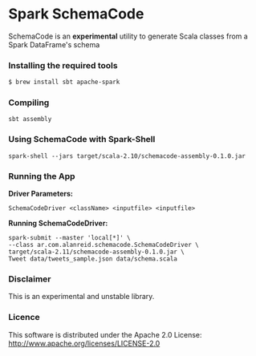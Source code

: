 # Spark SchemaCode
SchemaCode is an **experimental** utility to generate Scala classes from a Spark DataFrame's schema

### Installing the required tools
```bash
$ brew install sbt apache-spark
```

### Compiling
```sbt assembly```

### Using SchemaCode with Spark-Shell
```
spark-shell --jars target/scala-2.10/schemacode-assembly-0.1.0.jar
```

### Running the App
**Driver Parameters:**
```
SchemaCodeDriver <className> <inputfile> <inputfile>
```

**Running SchemaCodeDriver:**
```
spark-submit --master 'local[*]' \
--class ar.com.alanreid.schemacode.SchemaCodeDriver \
target/scala-2.11/schemacode-assembly-0.1.0.jar \
Tweet data/tweets_sample.json data/schema.scala
```

### Disclaimer
This is an experimental and unstable library.

### Licence
This software is distributed under the Apache 2.0 License: http://www.apache.org/licenses/LICENSE-2.0
